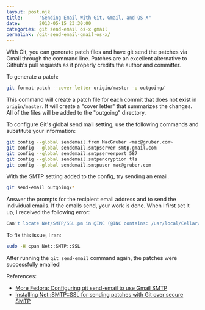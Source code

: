 ```yaml
---
layout: post.njk
title:      "Sending Email With Git, Gmail, and OS X"
date:       2013-05-15 23:30:00
categories: git send-email os-x gmail
permalink: /git-send-email-gmail-os-x/
---
```


With Git, you can generate patch files and have git send the patches via Gmail through the command line. Patches are an excellent alternative to Github's pull requests as it properly credits the author and committer.

To generate a patch:

```bash
git format-patch --cover-letter origin/master -o outgoing/
```

This command will create a patch file for each commit that does not exist in `origin/master`. It will create a "cover letter" that summarizes the changes. All of the files will be added to the "outgoing" directory.

To configure Git's global send mail setting, use the following commands and substitute your information:

```bash
git config --global sendemail.from MacGruber <mac@gruber.com>
git config --global sendemail.smtpserver smtp.gmail.com
git config --global sendemail.smtpserverport 587
git config --global sendemail.smtpencryption tls
git config --global sendemail.smtpuser mac@gruber.com
```

With the SMTP setting added to the config, try sending an email.

```bash
git send-email outgoing/*
```

Answer the prompts for the recipient email address and to send the individual emails. If the emails send, your work is done. When I first set it up, I received the following error:

```bash
Can't locate Net/SMTP/SSL.pm in @INC (@INC contains: /usr/local/Cellar/git/1.8.2.1/lib /Library/Perl/5.12/darwin-thread-multi-2level /Library/Perl/5.12 /Network/Library/Perl/5.12/darwin-thread-multi-2level /Network/Library/Perl/5.12 /Library/Perl/Updates/5.12.4 /System/Library/Perl/5.12/darwin-thread-multi-2level /System/Library/Perl/5.12 /System/Library/Perl/Extras/5.12/darwin-thread-multi-2level /System/Library/Perl/Extras/5.12 .) at /usr/local/Cellar/git/1.8.2.1/libexec/git-core/git-send-email line 1165.
```

To fix this issue, I ran:

```bash
sudo -H cpan Net::SMTP::SSL
```

After running the `git send-email` command again, the patches were successfully emailed!

References:

* [More Fedora: Configuring git send-email to use Gmail SMTP](http://morefedora.blogspot.com/2009/02/configuring-git-send-email-to-use-gmail.html)
* [Installing Net::SMTP::SSL for sending patches with Git over secure SMTP](http://kbase.wincent.com/old/knowledge-base/Installing_Net::SMTP::SSL_for_sending_patches_with_Git_over_secure_SMTP.html)
